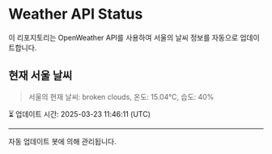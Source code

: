 
# Weather API Status

이 리포지토리는 OpenWeather API를 사용하여 서울의 날씨 정보를 자동으로 업데이트합니다.

## 현재 서울 날씨
> 서울의 현재 날씨: broken clouds, 온도: 15.04°C, 습도: 40%

⏳ 업데이트 시간: 2025-03-23 11:46:11 (UTC)

---
자동 업데이트 봇에 의해 관리됩니다.
